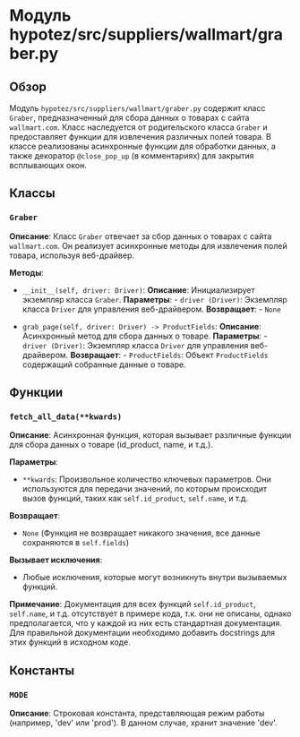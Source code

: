 # Модуль hypotez/src/suppliers/wallmart/graber.py

## Обзор

Модуль `hypotez/src/suppliers/wallmart/graber.py` содержит класс `Graber`, предназначенный для сбора данных о товарах с сайта `wallmart.com`. Класс наследуется от родительского класса `Graber` и предоставляет функции для извлечения различных полей товара.  В классе реализованы асинхронные функции для обработки данных, а также декоратор `@close_pop_up` (в комментариях) для закрытия всплывающих окон.

## Классы

### `Graber`

**Описание**: Класс `Graber` отвечает за сбор данных о товарах с сайта `wallmart.com`. Он реализует асинхронные методы для извлечения полей товара, используя веб-драйвер.

**Методы**:

- `__init__(self, driver: Driver)`:
    **Описание**: Инициализирует экземпляр класса `Graber`.
    **Параметры**:
        - `driver (Driver)`: Экземпляр класса `Driver` для управления веб-драйвером.
    **Возвращает**:
        - `None`

- `grab_page(self, driver: Driver) -> ProductFields`:
    **Описание**: Асинхронный метод для сбора данных о товаре.
    **Параметры**:
        - `driver (Driver)`: Экземпляр класса `Driver` для управления веб-драйвером.
    **Возвращает**:
        - `ProductFields`: Объект `ProductFields` содержащий собранные данные о товаре.

## Функции

### `fetch_all_data(**kwards)`


**Описание**: Асинхронная функция, которая вызывает различные функции для сбора данных о товаре (id_product, name, и т.д.).

**Параметры**:
-  `**kwards`: Произвольное количество ключевых параметров.  Они используются для передачи значений,  по которым происходит вызов функций, таких как `self.id_product`, `self.name`, и т.д.

**Возвращает**:
- `None` (Функция не возвращает никакого значения, все данные сохраняются в `self.fields`)

**Вызывает исключения**:
-  Любые исключения, которые могут возникнуть внутри вызываемых функций.



**Примечание**:  Документация для всех функций `self.id_product`, `self.name`, и т.д. отсутствует в примере кода, т.к. они не описаны, однако предполагается, что у каждой из них есть стандартная документация.  Для правильной документации необходимо добавить docstrings для этих функций в исходном коде.

## Константы

### `MODE`

**Описание**: Строковая константа, представляющая режим работы (например, 'dev' или 'prod'). В данном случае, хранит значение 'dev'.


```